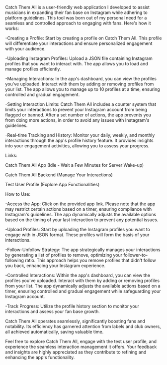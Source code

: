 Catch Them All is a user-friendly web application I developed to assist musicians in expanding their fan base on Instagram while adhering to platform guidelines. This tool was born out of my personal need for a seamless and controlled approach to engaging with fans. Here's how it works:

-Creating a Profile:
Start by creating a profile on Catch Them All. This profile will differentiate your interactions and ensure personalized engagement with your audience.

-Uploading Instagram Profiles:
Upload a JSON file containing Instagram profiles that you want to interact with. The app allows you to load and manage profiles efficiently.

-Managing Interactions:
In the app's dashboard, you can view the profiles you've uploaded. Interact with them by adding or removing profiles from your list. The app allows you to manage up to 10 profiles at a time, ensuring controlled and gradual engagement.

-Setting Interaction Limits:
Catch Them All includes a counter system that limits your interactions to prevent your Instagram account from being flagged or banned. After a set number of actions, the app prevents you from doing more actions, in order to avoid any issues with Instagram's guidelines.

-Real-time Tracking and History:
Monitor your daily, weekly, and monthly interactions through the app's profile history feature. It provides insights into your engagement activities, allowing you to assess your progress.

Links:

Catch Them All App (Idle - Wait a Few Minutes for Server Wake-up)

Catch Them All Backend (Manage Your Interactions)

Test User Profile (Explore App Functionalities)

How to Use:

-Access the App: Click on the provided app link. Please note that the app may restrict certain actions based on a timer, ensuring compliance with Instagram's guidelines. The app dynamically adjusts the available options based on the timing of your last interaction to prevent any potential issues.

-Upload Profiles: Start by uploading the Instagram profiles you want to engage with in JSON format. These profiles will form the basis of your interactions.

-Follow-Unfollow Strategy: The app strategically manages your interactions by generating a list of profiles to remove, optimizing your follower-to-following ratio. This approach helps you remove profiles that didn't follow you back, enhancing your Instagram experience.

-Controlled Interactions: Within the app's dashboard, you can view the profiles you've uploaded. Interact with them by adding or removing profiles from your list. The app dynamically adjusts the available actions based on a timer, ensuring controlled and gradual engagement while safeguarding your Instagram account.

-Track Progress: Utilize the profile history section to monitor your interactions and assess your fan base growth.

Catch Them All operates seamlessly, significantly boosting fans and notability. Its efficiency has garnered attention from labels and club owners, all achieved automatically, saving valuable time.

Feel free to explore Catch Them All, engage with the test user profile, and experience the seamless interaction management it offers. Your feedback and insights are highly appreciated as they contribute to refining and enhancing the app's functionality.
